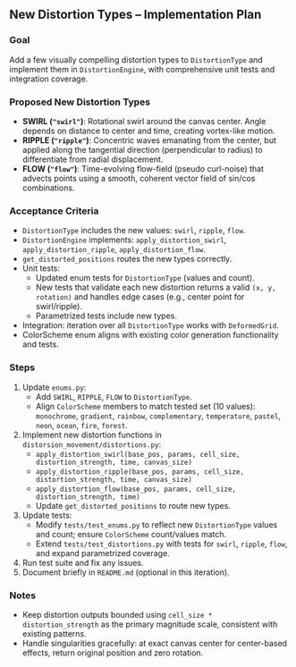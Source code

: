 ## New Distortion Types – Implementation Plan

### Goal
Add a few visually compelling distortion types to `DistortionType` and implement them in `DistortionEngine`, with comprehensive unit tests and integration coverage.

### Proposed New Distortion Types
- **SWIRL (`"swirl"`)**: Rotational swirl around the canvas center. Angle depends on distance to center and time, creating vortex-like motion.
- **RIPPLE (`"ripple"`)**: Concentric waves emanating from the center, but applied along the tangential direction (perpendicular to radius) to differentiate from radial displacement.
- **FLOW (`"flow"`)**: Time-evolving flow-field (pseudo curl-noise) that advects points using a smooth, coherent vector field of sin/cos combinations.

### Acceptance Criteria
- `DistortionType` includes the new values: `swirl`, `ripple`, `flow`.
- `DistortionEngine` implements: `apply_distortion_swirl`, `apply_distortion_ripple`, `apply_distortion_flow`.
- `get_distorted_positions` routes the new types correctly.
- Unit tests:
  - Updated enum tests for `DistortionType` (values and count).
  - New tests that validate each new distortion returns a valid `(x, y, rotation)` and handles edge cases (e.g., center point for swirl/ripple).
  - Parametrized tests include new types.
- Integration: iteration over all `DistortionType` works with `DeformedGrid`.
- ColorScheme enum aligns with existing color generation functionality and tests.

### Steps
1. Update `enums.py`:
   - Add `SWIRL`, `RIPPLE`, `FLOW` to `DistortionType`.
   - Align `ColorScheme` members to match tested set (10 values): `monochrome`, `gradient`, `rainbow`, `complementary`, `temperature`, `pastel`, `neon`, `ocean`, `fire`, `forest`.
2. Implement new distortion functions in `distorsion_movement/distortions.py`:
   - `apply_distortion_swirl(base_pos, params, cell_size, distortion_strength, time, canvas_size)`
   - `apply_distortion_ripple(base_pos, params, cell_size, distortion_strength, time, canvas_size)`
   - `apply_distortion_flow(base_pos, params, cell_size, distortion_strength, time)`
   - Update `get_distorted_positions` to route new types.
3. Update tests:
   - Modify `tests/test_enums.py` to reflect new `DistortionType` values and count; ensure `ColorScheme` count/values match.
   - Extend `tests/test_distortions.py` with tests for `swirl`, `ripple`, `flow`, and expand parametrized coverage.
4. Run test suite and fix any issues.
5. Document briefly in `README.md` (optional in this iteration).

### Notes
- Keep distortion outputs bounded using `cell_size * distortion_strength` as the primary magnitude scale, consistent with existing patterns.
- Handle singularities gracefully: at exact canvas center for center-based effects, return original position and zero rotation.

